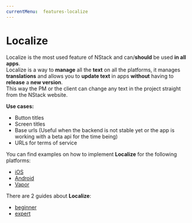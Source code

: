 ```yaml
---
currentMenu:  features-localize
---
```


# Localize

Localize is the most used feature of NStack and can/**should** be used **in all apps**.  
Localize is a way to **manage** all the **text** on all the platforms, it manages **translations** and allows you to **update text** in apps **without** having to **release** a **new version**.  
This way the PM or the client can change any text in the project straight from the NStack website.

**Use cases:**

- Button titles
- Screen titles
- Base urls (Useful when the backend is not stable yet or the app is working with a beta api for the time being)
- URLs for terms of service

You can find examples on how to implement **Localize** for the following platforms:

* [iOS](../../docs/guides/iOS/ios-localize.html)
* [Android](../../docs/guides/Android/android-localize.html)
* [Vapor](../../docs/guides/Vapor/vapor-localize.html)

There are 2 guides about **Localize**:
* [beginner](../../docs/guides/Non-devs/localize-for-beginners.html)
* [expert](../../docs/guides/Non-devs/localize-for-experts.html)

